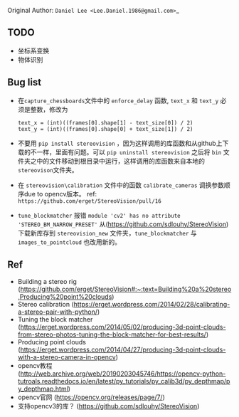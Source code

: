 Original Author: `Daniel Lee <Lee.Daniel.1986@gmail.com>`_

## TODO
- 坐标系变换
- 物体识别

## Bug list

- 在`capture_chessboards`文件中的 `enforce_delay` 函数, `text_x` 和 `text_y` 必须是整数，修改为
  
    ```
    text_x = (int)((frames[0].shape[1] - text_size[0]) / 2)
    text_y = (int)((frames[0].shape[0] + text_size[1]) / 2)
    ```

- 不要用 `pip install stereovision` ，因为这样调用的库函数和从github上下载的不一样，里面有问题。可以 `pip uninstall stereovision` 之后将 `bin` 文件夹之中的文件移动到根目录中运行，这样调用的库函数来自本地的`stereovison`文件夹。

- 在 `stereovision\calibration` 文件中的函数 `calibrate_cameras` 调换参数顺序due to opencv版本。
  ref: `https://github.com/erget/StereoVision/pull/16`

- `tune_blockmatcher` 报错 `module 'cv2' has no attribute 'STEREO_BM_NARROW_PRESET'`
  从(https://github.com/sdlouhy/StereoVision)下载新库存到 `stereovision_new` 文件夹，`tune_blockmatcher` 与 `images_to_pointcloud` 也改用新的。

## Ref

- Building a stereo rig (https://github.com/erget/StereoVision#:~:text=Building%20a%20stereo,Producing%20point%20clouds)
- Stereo calibration (https://erget.wordpress.com/2014/02/28/calibrating-a-stereo-pair-with-python/)
- Tuning the block matcher (https://erget.wordpress.com/2014/05/02/producing-3d-point-clouds-from-stereo-photos-tuning-the-block-matcher-for-best-results/)
- Producing point clouds (https://erget.wordpress.com/2014/04/27/producing-3d-point-clouds-with-a-stereo-camera-in-opencv)
- opencv教程 (http://web.archive.org/web/20190203045746/https://opencv-python-tutroals.readthedocs.io/en/latest/py_tutorials/py_calib3d/py_depthmap/py_depthmap.html)
- opencv官网 (https://opencv.org/releases/page/7/)
- 支持opencv3的库？ (https://github.com/sdlouhy/StereoVision)